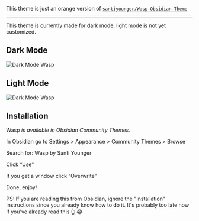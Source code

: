This theme is just an orange version of [`santiyounger/Wasp-Obsidian-Theme`](https://github.com/santiyounger/Wasp-Obsidian-Theme/)

---

This theme is currently made for dark mode, light mode is not yet customized.

## Dark Mode
![Dark Mode Wasp](./img/wasp-dark.png)

## Light Mode

![Dark Mode Wasp](./img/wasp-light.png)


## Installation

Wasp *is available in Obsidian Community Themes.*

In Obsidian go to Settings > Appearance > Community Themes > Browse

Search for: Wasp by Santi Younger

Click “Use”

If you get a window click “Overwrite”

Done, enjoy!

PS: If you are reading this from Obsidian, ignore the "Installation" instructions since you already know how to do it. It's probably too late now if you've already read this 👆 😂

